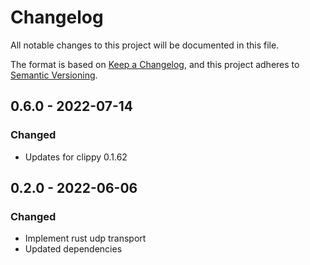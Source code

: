 # Changelog
All notable changes to this project will be documented in this file.

The format is based on [Keep a Changelog](https://keepachangelog.com/en/1.0.0/),
and this project adheres to [Semantic Versioning](https://semver.org/spec/v2.0.0.html).

## 0.6.0 - 2022-07-14

### Changed

- Updates for clippy 0.1.62

## 0.2.0 - 2022-06-06

### Changed

- Implement rust udp transport
- Updated dependencies

